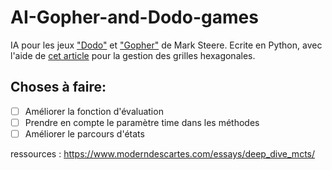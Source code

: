 # AI-Gopher-and-Dodo-games

IA pour les jeux ["Dodo"](https://www.marksteeregames.com/Dodo_rules.pdf) et ["Gopher"](https://www.marksteeregames.com/Gopher_hex_rules.pdf) de Mark Steere. Ecrite en Python, avec l'aide de [cet article](https://www.redblobgames.com/grids/hexagons/) pour la gestion des grilles hexagonales.

## Choses à faire:
- [ ] Améliorer la fonction d'évaluation
- [ ] Prendre en compte le paramètre time dans les méthodes
- [ ] Améliorer le parcours d'états

ressources : https://www.moderndescartes.com/essays/deep_dive_mcts/ 
